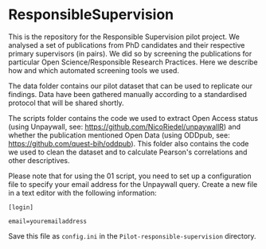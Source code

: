 # ResponsibleSupervision

This is the repository for the Responsible Supervision pilot project. We analysed a set of publications from PhD candidates and their respective primary supervisors (in pairs). We did so by screening the publications for particular Open Science/Responsible Research Practices. Here we describe how and which automated screening tools we used.

The data folder contains our pilot dataset that can be used to replicate our findings. Data have been gathered manually according to a standardised protocol that will be shared shortly. 

The scripts folder contains the code we used to extract Open Access status (using Unpaywall, see: https://github.com/NicoRiedel/unpaywallR) and whether the publication mentioned Open Data (using ODDpub, see: https://github.com/quest-bih/oddpub). This folder also contains the code we used to clean the dataset and to calculate Pearson's correlations and other descriptives.

Please note that for using the 01 script, you need to set up a configuration file to specify your email address for the Unpaywall query. Create a new file in a text editor with the following information:  

`[login]`  

`email=youremailaddress`

Save this file as `config.ini` in the `Pilot-responsible-supervision` directory.

